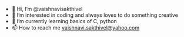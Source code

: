 - 👋 Hi, I’m @vaishnavisakthivel
- 👀 I’m interested in coding and always loves to do something creative
- 🌱 I’m currently learning basics of C, python
- 📫 How to reach me vaishnavi.sakthivel@yahoo.com

<!---
vaishnavisakthivel/vaishnavisakthivel is a ✨ special ✨ repository because its `README.md` (this file) appears on your GitHub profile.
You can click the Preview link to take a look at your changes.
--->
